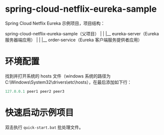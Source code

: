 # spring-cloud-netflix-eureka-sample

Spring Cloud Netflix Eureka 示例项目，项目结构：

spring-cloud-netflix-eureka-sample（父项目）
|
|
|__ eureka-server（Eureka 服务器端应用）
|
|
|__ order-service（Eureka 客户端服务提供者应用）

# 环境配置

找到并打开系统的 hosts 文件（windows 系统的路径为 C:\Windows\System32\drivers\etc\hosts），在最后添加如下行：

```java
127.0.0.1 peer1 peer2 peer3
```

# 快速启动示例项目

双击执行 `quick-start.bat` 批处理文件。